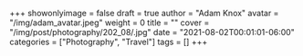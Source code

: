 +++
showonlyimage = false
draft = true
author = "Adam Knox"
avatar = "/img/adam_avatar.jpeg"
weight = 0
title = ""
cover = "/img/post/photography/202_08/.jpg"
date = "2021-08-02T00:01:01-06:00"
categories = ["Photography", "Travel"]
tags = []
+++
<!--more-->
